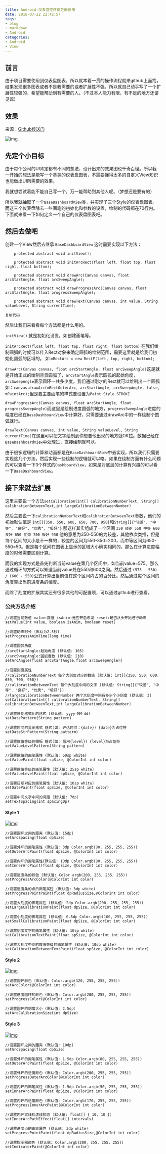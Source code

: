 ```yaml
---
title: Android-仪表盘控件仿芝麻信用
date: 2018-07-22 22:42:57
tags:
- blog
- markdown
- Android 
categories:
- Android 
- View
---
```


## 前言

由于项目需要使用到仪表盘图表，所以就本着一贯的操作流程就来github上面找，结果发现很多图表或者不是我需要的或者扩展性不强，所以就自己动手写了一个扩展性较强的，希望能帮助到有需要的人。（不过本人能力有限，有不足的地方还请见谅）

## 效果

来源：[Github传送门](https://link.juejin.im?target=https%3A%2F%2Fgithub.com%2FapinIron%2FEasyChart)

![img](https://user-gold-cdn.xitu.io/2018/7/17/164a6c250fa63560?imageslim)

## 先定个小目标

由于每个公司的UI肯定都有不同的想法，设计出来的效果图也千奇百怪。所以我一开始的想法是能写一个基类的仪表盘图表，不需要懂得太多的自定义View知识也能做出UI所需要的效果。

我就想尝试着能不能自己写一个，万一能帮助到其他人呢。（梦想还是要有的）

所以我就抽取了一个`BaseDashboardView`类，并实现了三个Style的仪表盘图表。而这三个仪表盘除去一些画笔的初始化和参数的设置，绘制的代码都在70行内。下面就来看一下如何定义一个自己的仪表盘图表吧。

## 然后去做吧

创建一个View然后去继承 `BaseDashboardView` 这时需要实现以下方法：

```
    protected abstract void initView();

    protected abstract void initArcRect(float left, float top, float right, float bottom);

    protected abstract void drawArc(Canvas canvas, float arcStartAngle, float arcSweepAngle);

    protected abstract void drawProgressArc(Canvas canvas, float arcStartAngle, float progressSweepAngle);

    protected abstract void drawText(Canvas canvas, int value, String valueLevel, String currentTime);
    
复制代码
```

然后让我们来看看每个方法都是什么用的。

`initView()` 就是初始化设置，如创建画笔等。

`initArcRect(float left, float top, float right, float bottom)` 在我们绘制圆弧的时候可以传入Rect对象来确定圆弧的绘制范围，需要这里就是给我们初始化圆弧的区域的。 如:`mRectArc = new RectF(left, top, right, bottom);`

`drawArc(Canvas canvas, float arcStartAngle, float arcSweepAngle)`这是就是开始正式的绘制背景圆弧了，`arcStartAngle`表示圆弧的起始角度，`arcSweepAngle`表示圆环一共多少度。我们通过刚才的Rect就可以绘制出一个圆弧如：`canvas.drawArc(mRectOuterArc, arcStartAngle, arcSweepAngle, false, mPaintArc);`但是要主要画笔的样式要设置为`Paint.Style.STROKE`

`drawProgressArc(Canvas canvas, float arcStartAngle, float progressSweepAngle)`而这里是绘制进度圆弧的地方，`progressSweepAngle`进度的幅度已经在`BaseDashboardView`中计算好，只需要通过drawArc中的一样绘制个圆弧就行。

`drawText(Canvas canvas, int value, String valueLevel, String currentTime)`在这里可以把文字绘制到你想要他出现的地方就OK拉。数据已经在`BaseDashboardView`中处理过，直接绘制就可以。

由于很多逻辑的计算和动画都是在`BaseDashboardView`中去实现，所以我们只需要实现这几个方法，然后实现一些绘制的逻辑就可以咯。如果在绘制方面有什么问题的可以查看一下3个样式的`DashboardView`，如果是对底层的计算有兴趣的可以看一下`BaseDashboardView`。

## 接下来就去扩展

这里主要说一个方法`setCalibration(int[] calibrationNumberText, String[] calibrationBetweenText,int largeCalibrationBetweenNumber)`

然后主要说一下`calibrationNumberText`和`calibrationBetweenText`参数，他们的初始默认值是 `int[]{350, 550, 600, 650, 700, 950}`和`String[]{"较差", "中等", "良好", "优秀", "极好"}` 那这样其实组成了一个区间 `350 较差 550 中等 600 良好 650 优秀 700 极好 950` 他的意思为350-550的为较差，其他依次类推，但是每个区间的大小是不一样的，较差的区间为550-350=200，而中等区间为650-550=50。但是每个区间在图表上显示的区域大小确实相同的。那么在计算进度幅度的时候需要区别计算。

而我的实现方式是首先判断当前value在第几个区间中，如当前value=575。那么通过循环的方式可以知道当前value处在550和600之间。然后通过 `(575 - 550) / (600 - 550)`公式计算出当前值在这个区间内占的百分比。然后通过每个区间的角度算出当前进度条的幅度。

而除了刻度的扩展其实还有很多其他的可配置项，可以通过github进行查看。

 

### 公共方法介绍

```
//设置当前数值 value:数值 isAnim:是否开启东湖 reset:是否从头开始进行动画
setValue(int value, boolean isAnim, boolean reset)

//设置动画时长 (默认为2.5秒)
setProgressAnimTime(long time)

//设置圆弧角度 
//arcStartAngle:起始角度 (默认值: 165)
//arcSweepAngle:圆弧度数 (默认值: 210)
setArcAngle(float arcStartAngle,float arcSweepAngle){

//设置刻度属性
//calibrationNumberText 每个大刻度对应的数值 (默认值: int[]{350, 550, 600, 650, 700, 950})
//calibrationBetweenText 每个大刻度中间的文字 (默认值: String[]{"较差", "中等", "良好", "优秀", "极好"})
//largeCalibrationBetweenNumber 两个大刻度中间有多少个小刻度 (默认值: 3)
setCalibration(int[] calibrationNumberText, String[] calibrationBetweenText,int largeCalibrationBetweenNumber)

//设置日期格式化的格式 (默认值: yyyy-MM-dd)
setDatePattern(String pattern)

//设置时间的显示格式 格式(如: 评估时间：{date}) {date}为占位符
setDateStrPattern(String pattern)

//设置数值等级的模板 格式(如: 信用{level}) {level}为占位符
setValueLevelPattern(String pattern)

//设置数值的画笔属性 (默认值: 60sp white)
setValuePaint(float spSize, @ColorInt int color)

//设置数值等级的画笔属性 (默认值: 25sp white)
setValueLevelPaint(float spSize, @ColorInt int color)

//设置日期对应的画笔属性 (默认值: 10sp white)
setDatePaint(float spSize, @ColorInt int color)

//设置中间文字中间的间距 (默认值: 7dp)
setTextSpacing(int spacingDp)
```

#### Style 1

[![img](https://github.com/apinIron/EasyChart/raw/master/image/1.png)](https://github.com/apinIron/EasyChart/blob/master/image/1.png)

```
//设置圆环之间的距离 (默认值: 15dp)
setArcSpacing(float dpSize)

//设置外环的画笔属性 (默认值: 3dp Color.argb(80, 255, 255, 255))
setOuterArcPaint(float dpSize, @ColorInt int color)

//设置内环的画笔属性(默认值: 10dp Color.argb(80, 255, 255, 255))
setInnerArcPaint(float dpSize, @ColorInt int color)

//设置进度条的颜色 (默认值: Color.argb(200, 255, 255, 255))
setProgressArcColor(@ColorInt int color)

//设置进度条的点的画笔属性 (默认值: 3dp white)
setProgressPointPaint(float dpRadiusSize,@ColorInt int color)

//设置大刻度的画笔属性 (默认值: 2dp Color.argb(200, 255, 255, 255))
setLargeCalibrationPaint(float dpSize, @ColorInt int color)

//设置小刻度的画笔属性 (默认值: 0.5dp Color.argb(100, 255, 255, 255))
setSmallCalibrationPaint(float dpSize, @ColorInt int color)

//设置刻度文字的画笔属性 (默认值: 10sp white)
setCalibrationTextPaint(float spSize, @ColorInt int color)

//设置大刻度中间的数值等级的画笔属性 (默认值: 10sp white)
setCalibrationBetweenTextPaint(float spSize, @ColorInt int color)
```

#### Style 2

[![img](https://github.com/apinIron/EasyChart/raw/master/image/2.png)](https://github.com/apinIron/EasyChart/blob/master/image/2.png)

```
//设置圆环颜色 (默认值: Color.argb(120, 255, 255, 255))
setArcColor(@ColorInt int color)

//设置进度圆环的颜色 (默认值: Color.argb(200, 255, 255, 255))
setProgressColor(@ColorInt int color)

//设置圆环的刻度大小 (默认值: 2.5dp)
setArcCalibrationSize(int dpSize)
```

#### Style 3

[![img](https://github.com/apinIron/EasyChart/raw/master/image/3.png)](https://github.com/apinIron/EasyChart/blob/master/image/3.png)

```
//设置圆环之间的距离 (默认值: 10dp)
setArcSpacing(float dpSize)

//设置外环的画笔属性 (默认值: 1.5dp Color.argb(80, 255, 255, 255))
setOuterArcPaint(float dpSize, @ColorInt int color)

//设置外环的进度颜色 (默认值: Color.argb(200, 255, 255, 255))
setProgressOuterArcColor(@ColorInt int color)

//设置内环的画笔属性 (默认值: 1.5dp Color.argb(50, 255, 255, 255))
setInnerArcPaint(float dpSize, @ColorInt int color)

//设置内环的进度颜色 (默认值: Color.argb(170, 255, 255, 255))
setProgressInnerArcPaint(@ColorInt int color)

//设置内环实线和虚线状态 (默认值: float[] { 10, 10 })
setInnerArcPathEffect(float[] intervals)

//设置进度点的画笔属性 (默认值: 3dp white)
setProgressPointPaint(float dpRadiusSize,@ColorInt int color)

//设置指示器颜色 (默认值: Color.argb(200, 255, 255, 255))
setIndicatorPaint(@ColorInt int color)
```

  

 

 